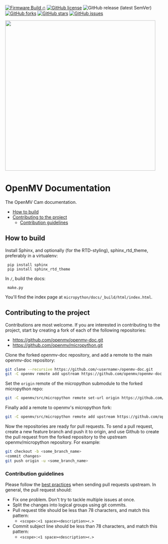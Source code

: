 [![Firmware Build 🔥](https://github.com/openmv/openmv-doc/actions/workflows/main.yml/badge.svg)](https://github.com/openmv/openmv-doc/actions/workflows/main.yml)
[![GitHub license](https://img.shields.io/github/license/openmv/openmv-doc?label=license%20%E2%9A%96)](https://github.com/openmv/openmv-doc/blob/master/LICENSE)
![GitHub release (latest SemVer)](https://img.shields.io/github/v/release/openmv/openmv-doc?sort=semver)
[![GitHub forks](https://img.shields.io/github/forks/openmv/openmv-doc?color=green)](https://github.com/openmv/openmv-doc/network)
[![GitHub stars](https://img.shields.io/github/stars/openmv/openmv-doc?color=yellow)](https://github.com/openmv/openmv-doc/stargazers)
[![GitHub issues](https://img.shields.io/github/issues/openmv/openmv-doc?color=orange)](https://github.com/openmv/openmv-doc/issues)

<img  width="480" src="https://raw.githubusercontent.com/openmv/openmv-media/master/logos/openmv-logo/logo.png">

# OpenMV Documentation

The OpenMV Cam documentation.

- [How to build](#how-to-build)
- [Contributing to the project](#contributing-to-the-project)
  + [Contribution guidelines](#contribution-guidelines)

## How to build

Install Sphinx, and optionally (for the RTD-styling), sphinx_rtd_theme, preferably in a virtualenv:

     pip install sphinx
     pip install sphinx_rtd_theme

In `/`, build the docs:

     make.py

You'll find the index page at `micropython/docs/_build/html/index.html`.

## Contributing to the project

Contributions are most welcome. If you are interested in contributing to the project, start by creating a fork of each of the following repositories:

* https://github.com/openmv/openmv-doc.git
* https://github.com/openmv/micropython.git

Clone the forked openmv-doc repository, and add a remote to the main openmv-doc repository:
```bash
git clone --recursive https://github.com/<username>/openmv-doc.git
git -C openmv remote add upstream https://github.com/openmv/openmv-doc.git
```

Set the `origin` remote of the micropython submodule to the forked micropython repo:
```bash
git -C openmv/src/micropython remote set-url origin https://github.com/<username>/micropython.git
```

Finally add a remote to openmv's micropython fork:
```bash
git -C openmv/src/micropython remote add upstream https://github.com/openmv/micropython.git
```

Now the repositories are ready for pull requests. To send a pull request, create a new feature branch and push it to origin, and use Github to create the pull request from the forked repository to the upstream openmv/micropython repository. For example:
```bash
git checkout -b <some_branch_name>
<commit changes>
git push origin -u <some_branch_name>
```

### Contribution guidelines
Please follow the [best practices](https://developers.google.com/blockly/guides/modify/contribute/write_a_good_pr) when sending pull requests upstream. In general, the pull request should:
* Fix one problem. Don't try to tackle multiple issues at once.
* Split the changes into logical groups using git commits.
* Pull request title should be less than 78 characters, and match this pattern:
  * `<scope>:<1 space><description><.>`
* Commit subject line should be less than 78 characters, and match this pattern:
  * `<scope>:<1 space><description><.>`
